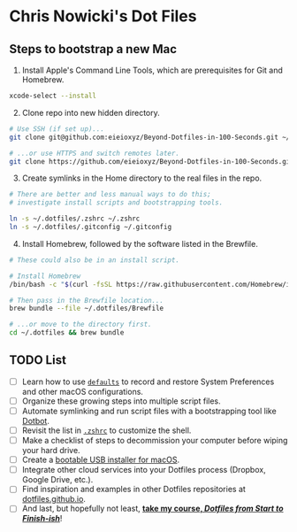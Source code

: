 # Chris Nowicki's Dot Files

## Steps to bootstrap a new Mac

1. Install Apple's Command Line Tools, which are prerequisites for Git and Homebrew.

```zsh
xcode-select --install
```

2. Clone repo into new hidden directory.

```zsh
# Use SSH (if set up)...
git clone git@github.com:eieioxyz/Beyond-Dotfiles-in-100-Seconds.git ~/.dotfiles

# ...or use HTTPS and switch remotes later.
git clone https://github.com/eieioxyz/Beyond-Dotfiles-in-100-Seconds.git ~/.dotfiles
```

3. Create symlinks in the Home directory to the real files in the repo.

```zsh
# There are better and less manual ways to do this;
# investigate install scripts and bootstrapping tools.

ln -s ~/.dotfiles/.zshrc ~/.zshrc
ln -s ~/.dotfiles/.gitconfig ~/.gitconfig
```

4. Install Homebrew, followed by the software listed in the Brewfile.

```zsh
# These could also be in an install script.

# Install Homebrew
/bin/bash -c "$(curl -fsSL https://raw.githubusercontent.com/Homebrew/install/HEAD/install.sh)"

# Then pass in the Brewfile location...
brew bundle --file ~/.dotfiles/Brewfile

# ...or move to the directory first.
cd ~/.dotfiles && brew bundle
```

## TODO List
- [ ] Learn how to use [`defaults`](https://macos-defaults.com/#%F0%9F%99%8B-what-s-a-defaults-command) to record and restore System Preferences and other macOS configurations.
- [ ] Organize these growing steps into multiple script files.
- [ ] Automate symlinking and run script files with a bootstrapping tool like [Dotbot](https://github.com/anishathalye/dotbot).
- [ ] Revisit the list in [`.zshrc`](.zshrc) to customize the shell.
- [ ] Make a checklist of steps to decommission your computer before wiping your hard drive.
- [ ] Create a [bootable USB installer for macOS](https://support.apple.com/en-us/HT201372).
- [ ] Integrate other cloud services into your Dotfiles process (Dropbox, Google Drive, etc.).
- [ ] Find inspiration and examples in other Dotfiles repositories at [dotfiles.github.io](https://dotfiles.github.io/).
- [ ] And last, but hopefully not least, [**take my course, *Dotfiles from Start to Finish-ish***](https://www.udemy.com/course/dotfiles-from-start-to-finish-ish/?referralCode=445BE0B541C48FE85276 "Learn Dotfiles from Start to Finish-ish on Udemy"
)!
